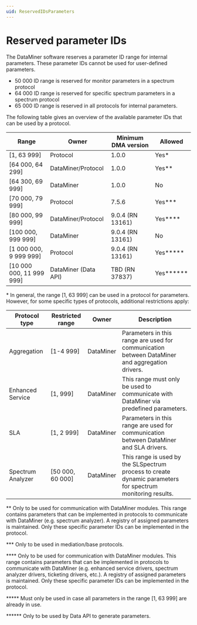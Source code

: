 ```yaml
---
uid: ReservedIDsParameters
---
```


# Reserved parameter IDs

The DataMiner software reserves a parameter ID range for internal parameters. These parameter IDs cannot be used for user-defined parameters.

- 50 000 ID range is reserved for monitor parameters in a spectrum protocol
- 64 000 ID range is reserved for specific spectrum parameters in a spectrum protocol
- 65 000 ID range is reserved in all protocols for internal parameters.

The following table gives an overview of the available parameter IDs that can be used by a protocol.

|Range|Owner|Minimum DMA version|Allowed|
|--- |--- |--- |--- |
|[1, 63 999]|Protocol|1.0.0|Yes*|
|[64 000, 64 299]|DataMiner/Protocol|1.0.0|Yes**|
|[64 300, 69 999]|DataMiner|1.0.0|No|
|[70 000, 79 999]|Protocol|7.5.6|Yes***|
|[80 000, 99 999]|DataMiner/Protocol|9.0.4 (RN 13161)|Yes****|
|[100 000, 999 999]|DataMiner|9.0.4 (RN 13161)|No|
|[1 000 000, 9 999 999]|Protocol|9.0.4 (RN 13161)|Yes*****|
|[10 000 000, 11 999 999]|DataMiner (Data API)|TBD (RN 37837)|Yes******|

\* In general, the range [1, 63 999] can be used in a protocol for parameters. However, for some specific types of protocols, additional restrictions apply:

|Protocol type|Restricted range|Owner|Description|
|--- |--- |--- |--- |
|Aggregation|[1-4 999]|DataMiner|Parameters in this range are used for communication between DataMiner and aggregation drivers.|
|Enhanced Service|[1, 999]|DataMiner|This range must only be used to communicate with DataMiner via predefined parameters.|
|SLA|[1, 2 999]|DataMiner|Parameters in this range are used for communication between DataMiner and SLA drivers.|
|Spectrum Analyzer|[50 000, 60 000]|DataMiner|This range is used by the SLSpectrum process to create dynamic parameters for spectrum monitoring results.|

** Only to be used for communication with DataMiner modules. This range contains parameters that can be implemented in protocols to communicate with DataMiner (e.g. spectrum analyzer). A registry of assigned parameters is maintained. Only these specific parameter IDs can be implemented in the protocol.

*** Only to be used in mediation/base protocols.

**** Only to be used for communication with DataMiner modules. This range contains parameters that can be implemented in protocols to communicate with DataMiner (e.g. enhanced service drivers, spectrum analyzer drivers, ticketing drivers, etc.). A registry of assigned parameters is maintained. Only these specific parameter IDs can be implemented in the protocol.

***** Must only be used in case all parameters in the range [1, 63 999] are already in use.

****** Only to be used by Data API to generate parameters.
